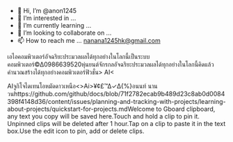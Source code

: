 - 👋 Hi, I’m @anon1245
- 👀 I’m interested in ...
- 🌱 I’m currently learning ...
- 💞️ I’m looking to collaborate on ...
- 📫 How to reach me ... nanana1245hk@gmail.com

<!Ai©Ai 10101010101010101010101010101010101Ai0986639520<0984692211*(หลิว)
Anonnaunan  is a ✨ special ✨ repository because its `README.md` (this file) appears on your GitHub profile.
You can click the Preview link to take a look at your changes.
<Ai>เอไอคอมพิวเตอร์อัจฉริยะประมวลผลได้ทุกอย่างในโลกนี้เป็นระบบคอมพิวเตอร์<Ai>©∆0986639520<anon>หุ่นยนต์จักรกลอัจฉริยะประมวลผลได้ทุกอย่างในโลกนี้คิดแล้วคำนวณสร้างได้ทุกอย่างคอมพิวเตอร์ฟิวชั่น> AI<
AIจูกิโจไดเทนโอหมัดดาวเหนือ<>Ai>¥¢£™∆✓∆{%}อนนท์ นานวนhttps://github.com/github/docs/blob/71f2782ecab9b489d23c8ab0d0084398f4148d36/content/issues/planning-and-tracking-with-projects/learning-about-projects/quickstart-for-projects.mdWelcome to Gboard clipboard, any text you copy will be saved here.Touch and hold a clip to pin it. Unpinned clips will be deleted after 1 hour.Tap on a clip to paste it in the text box.Use the edit icon to pin, add or delete clips.
